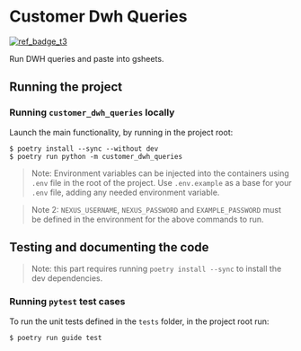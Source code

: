 # Customer Dwh Queries

[![ref_badge_t3]][ref_confluence_support_tiers]

Run DWH queries and paste into gsheets.

## Running the project

### Running `customer_dwh_queries` locally

Launch the main functionality, by running in the project root:

```shell
$ poetry install --sync --without dev
$ poetry run python -m customer_dwh_queries
```

> Note: Environment variables can be injected into the containers using `.env` file in
> the root of the project. Use `.env.example` as a base for your `.env` file, adding any
> needed environment variable.

> Note 2: `NEXUS_USERNAME`, `NEXUS_PASSWORD` and `EXAMPLE_PASSWORD` must be defined in
> the environment for the above commands to run.

## Testing and documenting the code

> Note: this part requires running `poetry install --sync` to install the dev
> dependencies.

### Running `pytest` test cases

To run the unit tests defined in the `tests` folder, in the project root run:

```shell
$ poetry run guide test
```

[ref_badge_t1]:
  https://picnic-global-prod-python-platform-public.s3.eu-west-1.amazonaws.com/ESE/badges/support_tier/t1.svg
[ref_badge_t2]:
  https://picnic-global-prod-python-platform-public.s3.eu-west-1.amazonaws.com/ESE/badges/support_tier/t2.svg
[ref_badge_t3]:
  https://picnic-global-prod-python-platform-public.s3.eu-west-1.amazonaws.com/ESE/badges/support_tier/t3.svg
[ref_badge_t4]:
  https://picnic-global-prod-python-platform-public.s3.eu-west-1.amazonaws.com/ESE/badges/support_tier/t4.svg
[ref_confluence_support_tiers]:
  https://picnic.atlassian.net/wiki/spaces/PY/pages/3778936975/
